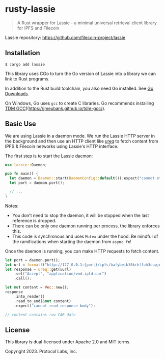 # rusty-lassie

> A Rust wrapper for Lassie - a minimal universal retrieval client library for
> IPFS and Filecoin

Lassie repository: https://github.com/filecoin-project/lassie

## Installation

```shell
$ cargo add lassie
```

This library uses CGo to turn the Go version of Lassie into a library we can
link to Rust programs.

In addition to the Rust build toolchain, you also need Go installed. See
[Go Downloads](https://go.dev/dl/).

On Windows, Go uses `gcc` to create C libraries. Go recommends installing
[TDM GCC](https://jmeubank.github.io/tdm-gcc/)](https://jmeubank.github.io/tdm-gcc/).

## Basic Use

We are using Lassie in a daemon mode. We run the Lassie HTTP server in the
background and then use an HTTP client like
[ureq](https://crates.io/crates/ureq) to fetch content from IPFS & Filecoin
networks using Lassie's HTTP interface.

The first step is to start the Lassie daemon:

```rs
use lassie::Daemon;

pub fn main() {
  let daemon = Daemon::start(DaemonConfig::default()).expect("cannot start Lassie");
  let port = daemon.port();

  // ...
}
```

Notes:

- You don't need to stop the daemon, it will be stopped when the last reference
  is dropped.
- There can be only one daemon running per process, the library enforces this.
- This code is synchronous and uses `Mutex` under the hood. Be mindful of the
  ramifications when starting the daemon from `async fn`!

Once the daemon is running, you can make HTTP requests to fetch content.

```rs
let port = daemon.port();
let url = format!("http://127.0.0.1:{port}/ipfs/bafybeib36krhffuh3cupjml4re2wfxldredkir5wti3dttulyemre7xkni");
let response = ureq::get(&url)
    .set("Accept", "application/vnd.ipld.car")
    .call();

let mut content = Vec::new();
response
    .into_reader()
    .read_to_end(&mut content)
    .expect("cannot read response body");

// content contains raw CAR data
```

## License

This library is dual-licensed under Apache 2.0 and MIT terms.

Copyright 2023. Protocol Labs, Inc.
